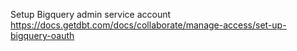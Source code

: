 Setup Bigquery admin service account
https://docs.getdbt.com/docs/collaborate/manage-access/set-up-bigquery-oauth